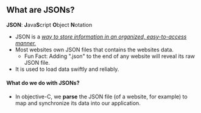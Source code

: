 ## What are JSONs?

**JSON**: **J**ava**S**cript **O**bject **N**otation

* JSON is a [*way to store information in an organized, easy-to-access manner.*](http://www.copterlabs.com/json-what-it-is-how-it-works-how-to-use-it/)
* Most websites own JSON files that contains the websites data.
	* Fun Fact: Adding ".json" to the end of any website will reveal its raw JSON file.
* It is used to load data swiftly and reliably.



#### What do we do with JSONs?
* In objective-C, we **parse** the JSON file (of a website, for example) to map and synchronize its data into our application.
